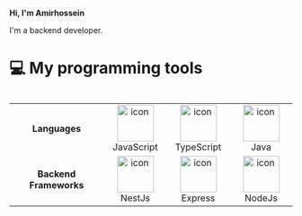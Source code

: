 **Hi, I'm Amirhossein**

I'm a backend developer.

# 💻 My programming tools

<table align="left">
  <tr>
    <td align="center"><strong>Languages</strong></td>
    <td align="center" width="96">
        <img src="https://skillicons.dev/icons?i=js&theme=dark" alt="icon" width="65" height="65" />
      <br>JavaScript
    </td>
    <td align="center" width="96">
        <img src="https://skillicons.dev/icons?i=ts&theme=dark" alt="icon" width="65" height="65" />
      <br>TypeScript
    </td>
    <td align="center" width="96">
        <img src="https://skillicons.dev/icons?i=java&theme=dark" alt="icon" width="65" height="65" />
      <br>Java
    </td>
  </tr>
  <tr>
    <td align="center"><strong>Backend Frameworks</strong></td>
    <td align="center" width="96">
        <img src="https://skillicons.dev/icons?i=nestjs&theme=dark" alt="icon" width="65" height="65" />
      <br>NestJs
    </td>
    <td align="center" width="96">
        <img src="https://skillicons.dev/icons?i=express&theme=dark" alt="icon" width="65" height="65" />
      <br>Express
    </td>
    <td align="center" width="96">
        <img src="https://skillicons.dev/icons?i=nodejs&theme=dark" alt="icon" width="65" height="65" />
      <br>NodeJs
    </td>
  </tr>
</table>

